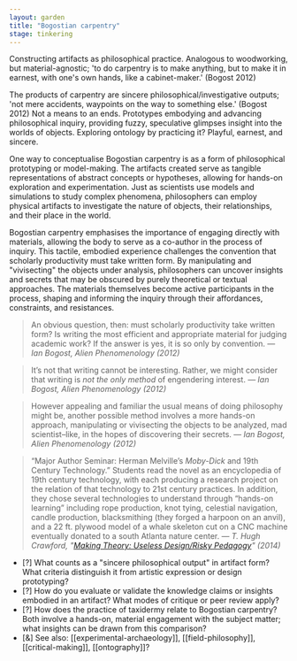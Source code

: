 ```yaml
---  
layout: garden
title: "Bogostian carpentry"
stage: tinkering
---
```


Constructing artifacts as philosophical practice. Analogous to woodworking, but material-agnostic; 'to do carpentry is to make anything, but to make it in earnest, with one's own hands, like a cabinet-maker.' (Bogost 2012)

The products of carpentry are sincere philosophical/investigative outputs; 'not mere accidents, waypoints on the way to something else.' (Bogost 2012) Not a means to an ends. Prototypes embodying and advancing philosophical inquiry, providing fuzzy, speculative glimpses insight into the worlds of objects. Exploring ontology by practicing it? Playful, earnest, and sincere.

One way to conceptualise Bogostian carpentry is as a form of philosophical prototyping or model-making. The artifacts created serve as tangible representations of abstract concepts or hypotheses, allowing for hands-on exploration and experimentation. Just as scientists use models and simulations to study complex phenomena, philosophers can employ physical artifacts to investigate the nature of objects, their relationships, and their place in the world.

Bogostian carpentry emphasises the importance of engaging directly with materials, allowing the body to serve as a co-author in the process of inquiry. This tactile, embodied experience challenges the convention that scholarly productivity must take written form. By manipulating and "vivisecting" the objects under analysis, philosophers can uncover insights and secrets that may be obscured by purely theoretical or textual approaches. The materials themselves become active participants in the process, shaping and informing the inquiry through their affordances, constraints, and resistances.

> An obvious question, then: must scholarly productivity take written form? Is writing the most efficient and appropriate material for judging academic work? If the answer is yes, it is so only by convention.
<cite>— Ian Bogost, _Alien Phenomenology_ (2012)</cite>

> It’s not that writing cannot be interesting. Rather, we might consider that writing is _not the only method_ of engendering interest.
<cite>— Ian Bogost, _Alien Phenomenology_ (2012)</cite>

> However appealing and familiar the usual means of doing philosophy might be, another possible method involves a more hands-on approach, manipulating or vivisecting the objects to be analyzed, mad scientist–like, in the hopes of discovering their secrets.
<cite>— Ian Bogost, _Alien Phenomenology_ (2012)</cite>

> “Major Author Seminar: Herman Melville’s _Moby-Dick_ and 19th Century Technology.” Students read the novel as an encyclopedia of 19th century technology, with each producing a research project on the relation of that technology to 21st century practices.  In addition, they chose several technologies to understand through “hands-on learning” including rope production, knot tying, celestial navigation, candle production, blacksmithing (they forged a harpoon on an anvil), and a 22 ft. plywood model of a whale skeleton cut on a CNC machine eventually donated to a south Atlanta nature center.
<cite>— T. Hugh Crawford, "[Making Theory: Useless Design/Risky Pedagogy](https://leading-edge.iac.gatech.edu/humanistic-perspectives/making-theory-useless-designrisky-pedagogy/)" (2014)</cite>

- [?] What counts as a "sincere philosophical output" in artifact form? What criteria distinguish it from artistic expression or design prototyping?
- [?] How do you evaluate or validate the knowledge claims or insights embodied in an artifact? What modes of critique or peer review apply?
- [?] How does the practice of taxidermy relate to Bogostian carpentry? Both involve a hands-on, material engagement with the subject matter; what insights can be drawn from this comparison?
- [&] See also: [[experimental-archaeology]], [[field-philosophy]], [[critical-making]], [[ontography]]?